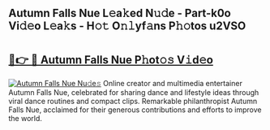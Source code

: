 ## Autumn Falls Nue L𝚎a𝚔ed N𝚞𝚍e - Part-k0o Vi𝚍𝚎o L𝚎a𝚔s - H𝚘𝚝 O𝚗𝚕yf𝚊ns P𝚑𝚘tos u2VSO

# <h2><a href="http://kfdq27.oniu.top/?m=Autumn+Falls+Nue">🔗👉 🔴 Autumn Falls Nue P𝚑ot𝚘𝚜 V𝚒d𝚎o</a></h2>

[![Autumn Falls Nue Nu𝚍e𝚜](https://i.imgur.com/0qMVB7G.gif)](http://kfdq27.oniu.top/?m=Autumn+Falls+Nue)
Online creator and multimedia entertainer Autumn Falls Nue, celebrated for sharing dance and lifestyle ideas through viral dance routines and compact clips. Remarkable philanthropist Autumn Falls Nue, acclaimed for their generous contributions and efforts to improve the world.  
